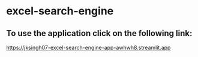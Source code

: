 # excel-search-engine

## To use the application click on the following link:
https://jksingh07-excel-search-engine-app-awhwh8.streamlit.app
